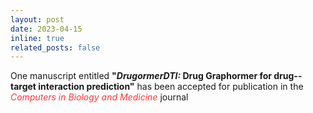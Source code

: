 ```yaml
---
layout: post
date: 2023-04-15
inline: true
related_posts: false
---
```


One manuscript entitled <b>"<i>DrugormerDTI:</i> Drug Graphormer for drug--target interaction prediction"</b> has been accepted for publication in the <span style="color: #FF3636;"><i>Computers in Biology and Medicine</i></span> journal